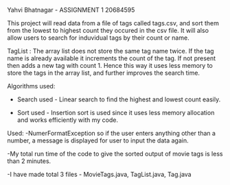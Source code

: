 Yahvi Bhatnagar - ASSIGNMENT 1
20684595

This project will read data from a file of tags called tags.csv, and sort them from the lowest to highest count they occured in the csv file. It will also allow users to search for induvidual tags by their count or name. 

TagList : The array list does not store the same tag name twice. If the tag name is already available it increments the count of the tag. If not present then adds a new tag with count 1. Hence this way it uses less memory to store the tags in the array list, and further improves the search time.

Algorithms used: 
- Search used - Linear search to find the highest and lowest count easily. 

- Sort used - Insertion sort is used since it uses less memory allocation and works efficiently with my code.

Used:
-NumerFormatException so if the user enters anything other than a number, a message is displayed for user to input the data again. 

-My total run time of the code to give the sorted output of movie tags is less than 2 minutes.

-I have made total 3 files - MovieTags.java, TagList.java, Tag.java
